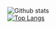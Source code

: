 
![Github stats](https://github-readme-stats.vercel.app/api/?username=M4ster3001&show_icons=true&title_color=fff&icon_color=79ff97&text_color=9f9f9f&bg_color=151515)
<br />
[![Top Langs](https://github-readme-stats.vercel.app/api/top-langs/?username=M4ster3001&layout=compact)](https://github.com/M4ster3001/github-readme-stats)
